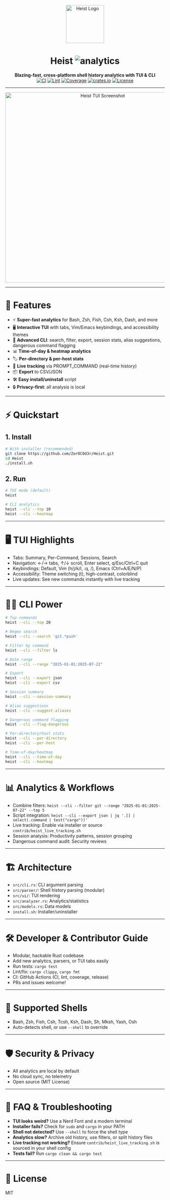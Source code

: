<p align="center">
  <img src="https://raw.githubusercontent.com/Zer0C0d3r/Heist/main/assets/logo.png" alt="Heist Logo" width="120"/>
</p>

<h1 align="center">Heist <img src="https://img.shields.io/badge/shell%20history%20analytics-%F0%9F%94%A5-blue" alt="analytics"/></h1>

<p align="center">
  <b>Blazing-fast, cross-platform shell history analytics with TUI & CLI</b><br>
  <a href="https://github.com/Zer0C0d3r/Heist/actions/workflows/ci.yml"><img src="https://github.com/Zer0C0d3r/Heist/actions/workflows/ci.yml/badge.svg" alt="CI"/></a>
  <a href="https://github.com/Zer0C0d3r/Heist/actions/workflows/lint.yml"><img src="https://github.com/Zer0C0d3r/Heist/actions/workflows/lint.yml/badge.svg" alt="Lint"/></a>
  <a href="https://github.com/Zer0C0d3r/Heist/actions/workflows/coverage.yml"><img src="https://github.com/Zer0C0d3r/Heist/actions/workflows/coverage.yml/badge.svg" alt="Coverage"/></a>
  <a href="https://crates.io/crates/heist"><img src="https://img.shields.io/crates/v/heist.svg" alt="crates.io"/></a>
  <a href="https://github.com/Zer0C0d3r/Heist/blob/master/LICENSE"><img src="https://img.shields.io/github/license/Zer0C0d3r/Heist.svg" alt="License"/></a>
</p>

---

<p align="center">
  <img src="https://raw.githubusercontent.com/Zer0C0d3r/Heist/main/assets/screenshot.png" alt="Heist TUI Screenshot" width="600"/>
</p>

---

# 🚀 Features

- ⚡ **Super-fast analytics** for Bash, Zsh, Fish, Csh, Ksh, Dash, and more
- 🖥️ **Interactive TUI** with tabs, Vim/Emacs keybindings, and accessibility themes
- 🧠 **Advanced CLI**: search, filter, export, session stats, alias suggestions, dangerous command flagging
- 📊 **Time-of-day & heatmap analytics**
- 🏷️ **Per-directory & per-host stats**
- 🔴 **Live tracking** via PROMPT_COMMAND (real-time history)
- 📦 **Export** to CSV/JSON
- 🛠️ **Easy install/uninstall** script
- 🔒 **Privacy-first**: all analysis is local

---

# ⚡ Quickstart

## 1. Install

```sh
# With installer (recommended)
git clone https://github.com/Zer0C0d3r/Heist.git
cd Heist
./install.sh
```

## 2. Run

```sh
# TUI mode (default)
heist

# CLI analytics
heist --cli --top 10
heist --cli --heatmap
```

---

# 🖥️ TUI Highlights

- Tabs: Summary, Per-Command, Sessions, Search
- Navigation: ←/→ tabs, ↑/↓ scroll, Enter select, q/Esc/Ctrl+C quit
- Keybindings: Default, Vim (h/j/k/l, :q, /), Emacs (Ctrl+A/E/N/P)
- Accessibility: Theme switching (t), high-contrast, colorblind
- Live updates: See new commands instantly with live tracking

---

# 🧑‍💻 CLI Power

```sh
# Top commands
heist --cli --top 20

# Regex search
heist --cli --search 'git.*push'

# Filter by command
heist --cli --filter ls

# Date range
heist --cli --range "2025-01-01:2025-07-22"

# Export
heist --cli --export json
heist --cli --export csv

# Session summary
heist --cli --session-summary

# Alias suggestions
heist --cli --suggest-aliases

# Dangerous command flagging
heist --cli --flag-dangerous

# Per-directory/host stats
heist --cli --per-directory
heist --cli --per-host

# Time-of-day/heatmap
heist --cli --time-of-day
heist --cli --heatmap
```

---

# 📊 Analytics & Workflows

- Combine filters: `heist --cli --filter git --range "2025-01-01:2025-07-22" --top 5`
- Script integration: `heist --cli --export json | jq '.[] | select(.command | test("cargo"))'`
- Live tracking: Enable via installer or source `contrib/heist_live_tracking.sh`
- Session analysis: Productivity patterns, session grouping
- Dangerous command audit: Security reviews

---

# 🏗️ Architecture

- `src/cli.rs`: CLI argument parsing
- `src/parser/`: Shell history parsing (modular)
- `src/ui/`: TUI rendering
- `src/analyzer.rs`: Analytics/statistics
- `src/models.rs`: Data models
- `install.sh`: Installer/uninstaller

---

# 🛠️ Developer & Contributor Guide

- Modular, hackable Rust codebase
- Add new analytics, parsers, or TUI tabs easily
- Run tests: `cargo test`
- Lint/fix: `cargo clippy`, `cargo fmt`
- CI: GitHub Actions (CI, lint, coverage, release)
- PRs and issues welcome!

---

# 🧩 Supported Shells

- Bash, Zsh, Fish, Csh, Tcsh, Ksh, Dash, Sh, Mksh, Yash, Osh
- Auto-detects shell, or use `--shell` to override

---

# 🛡️ Security & Privacy

- All analytics are local by default
- No cloud sync, no telemetry
- Open source (MIT License)

---

# 📝 FAQ & Troubleshooting

- **TUI looks weird?** Use a Nerd Font and a modern terminal
- **Installer fails?** Check for `sudo` and `cargo` in your PATH
- **Shell not detected?** Use `--shell` to force the shell type
- **Analytics slow?** Archive old history, use filters, or split history files
- **Live tracking not working?** Ensure `contrib/heist_live_tracking.sh` is sourced in your shell config
- **Tests fail?** Run `cargo clean && cargo test`

---

# 📜 License

MIT
